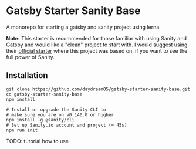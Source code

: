 # Gatsby Starter Sanity Base
A monorepo for starting a gatsby and sanity project using lerna. 

__Note:__ This starter is recommended for those familiar with using Sanity and Gatsby and would like a "clean" project to start with. I would suggest using their [official starter](https://github.com/sanity-io/example-company-website-gatsby-sanity-combo) where this project was based on, if you want to see the full power of Sanity.

## Installation

```
git clone https://github.com/daydream05/gatsby-starter-sanity-base.git
cd gatsby-starter-sanity-base
npm install

# Install or upgrade the Sanity CLI to
# make sure you are on v0.140.0 or higher
npm install -g @sanity/cli
# Set up Sanity.io account and project (≈ 45s)
npm run init
```

TODO: tutorial how to use
